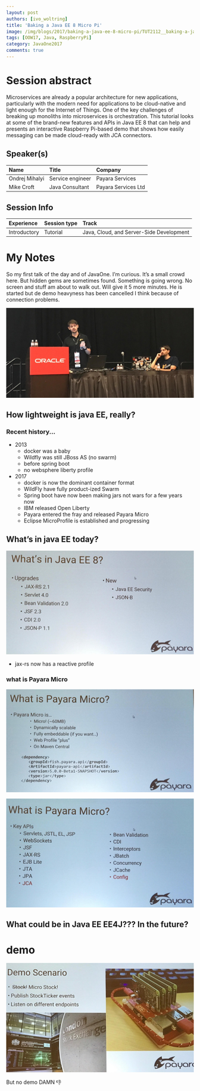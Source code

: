 ```yaml
---
layout: post
authors: [ivo_woltring]
title: 'Baking a Java EE 8 Micro Pi'
image: /img/blogs/2017/baking-a-java-ee-8-micro-pi/TUT2112__baking-a-java-ee-8-micro-pi.jpg
tags: [OOW17, Java, RaspberryPi]
category: JavaOne2017
comments: true
---
```


# Session abstract

Microservices are already a popular architecture for new applications, particularly with the modern need for applications to be cloud-native and light enough for the Internet of Things. One of the key challenges of breaking up monoliths into microservices is orchestration. This tutorial looks at some of the brand-new features and APIs in Java EE 8 that can help and presents an interactive Raspberry Pi-based demo that shows how easily messaging can be made cloud-ready with JCA connectors.
<!--more-->
## Speaker(s)

|Name|Title|Company|
|:---|:---|:---|
|Ondrej Mihalyi|Service engineer|Payara Services|
|Mike Croft|Java Consultant|Payara Services Ltd|


## Session Info

| Experience | Session type | Track  |
|:-----------|:-------------|:-------|
| Introductory | Tutorial | Java, Cloud, and Server-Side Development |

# My Notes

So my first talk of the day and of JavaOne. I’m curious. It’s a small crowd here.  But hidden gems are sometimes found.  Something is going wrong. No screen and stuff am about to walk out. Will give it 5 more minutes. 
He is started but de demo heavyness has been cancelled I think because of connection problems. 

![baking a java ee 8 micro pi](/img/blogs/2017/baking-a-java-ee-8-micro-pi/TUT2112__baking-a-java-ee-8-micro-pi.jpg)

## How lightweight is java EE, really?
###  Recent history...

* 2013
	* docker was a baby
	* Wildfly was still JBoss AS (no swarm)
	* before spring boot
	* no websphere liberty profile
* 2017
	* docker is now the dominant container format
	* WildFly have fully product-ized Swarm
	* Spring boot have now been making jars not wars for a few years now 
	* IBM released Open Liberty 
	* Payara entered the fray and released Payara Micro
	* Eclipse MicroProfile is established and progressing

## What’s in java EE today?

![baking a java ee 8 micro pi](/img/blogs/2017/baking-a-java-ee-8-micro-pi/TUT2112__baking-a-java-ee-8-micro-pi_2.jpg)

* jax-rs now has a reactive profile

### what is Payara Micro

![baking a java ee 8 micro pi](/img/blogs/2017/baking-a-java-ee-8-micro-pi/TUT2112__baking-a-java-ee-8-micro-pi_3.jpg)

![baking a java ee 8 micro pi](/img/blogs/2017/baking-a-java-ee-8-micro-pi/TUT2112__baking-a-java-ee-8-micro-pi_4.jpg)


## What could be in Java EE EE4J??? In the future?

# demo

![baking a java ee 8 micro pi](/img/blogs/2017/baking-a-java-ee-8-micro-pi/TUT2112__baking-a-java-ee-8-micro-pi_6.jpg)

But no demo DAMN
👎